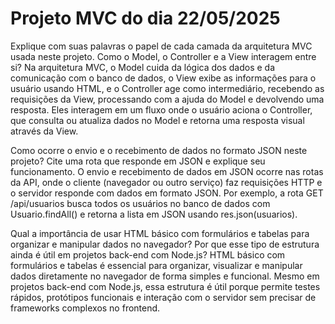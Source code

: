 # Projeto MVC do dia 22/05/2025

Explique com suas palavras o papel de cada camada da arquitetura MVC usada neste projeto.
Como o Model, o Controller e a View interagem entre si?
Na arquitetura MVC, o Model cuida da lógica dos dados e da comunicação com o banco de dados, o View exibe as informações para o usuário usando HTML, e o Controller age como intermediário, recebendo as requisições da View, processando com a ajuda do Model e devolvendo uma resposta. Eles interagem em um fluxo onde o usuário aciona o Controller, que consulta ou atualiza dados no Model e retorna uma resposta visual através da View.

Como ocorre o envio e o recebimento de dados no formato JSON neste projeto?
Cite uma rota que responde em JSON e explique seu funcionamento.
O envio e recebimento de dados em JSON ocorre nas rotas da API, onde o cliente (navegador ou outro serviço) faz requisições HTTP e o servidor responde com dados em formato JSON. Por exemplo, a rota GET /api/usuarios busca todos os usuários no banco de dados com Usuario.findAll() e retorna a lista em JSON usando res.json(usuarios).

Qual a importância de usar HTML básico com formulários e tabelas para organizar e manipular dados no navegador?
Por que esse tipo de estrutura ainda é útil em projetos back-end com Node.js?
HTML básico com formulários e tabelas é essencial para organizar, visualizar e manipular dados diretamente no navegador de forma simples e funcional. Mesmo em projetos back-end com Node.js, essa estrutura é útil porque permite testes rápidos, protótipos funcionais e interação com o servidor sem precisar de frameworks complexos no frontend.
